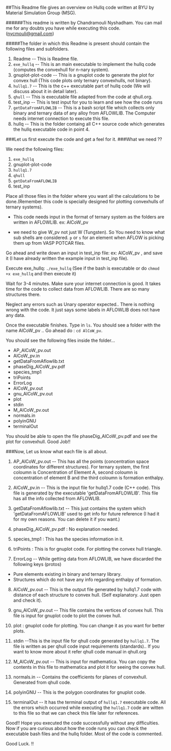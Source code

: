 
##This Readme file gives an overview on Hullq code written at BYU by Material Simulation Group (MSG).

######This readme is written by Chandramouli Nyshadham. You can mail me for any doubts you have while executing this code. ([nycmouli@gmail.com](mailto:nycmouli@gmail.com))

#####The folder in which this Readme is present should contain the following files and subfolders.

> 
1. Readme -- This is Readme file.
2. `exe_hullq` -- This is an main executable to implement the hullq code (computes the convexhull for n-nary system).
3. gnuplot-plot-code -- This is a gnuplot code to generate the plot for convex hull (This code plots only ternary  convexhulls, not binary).
4. `hullq1.7` -- This is the c++ executable part of hullq code (We will discuss about it in detail later).
5. `qhull` -- This is executable file adapted from the code at qhull.org.
6. test_inp -- This is test input for you to learn and see how the code runs
7. `getDataFromAFLOWLIB` -- This is a bash script file which collects only binary and ternary data of any alloy from AFLOWLIB. The Computer needs internet connection to execute this file.
8. hullq -- This is the folder containg all C++ source code which generates the hullq executable code in point 4.


###Let us first execute the code and get a feel for it.
###What we need ?? 

We need the following files:

1. `exe_hullq`
2. gnuplot-plot-code
3. `hullq1.7` 
4. `qhull` 
5. `getDataFromAFLOWLIB`
6. test_inp 


Place all those files in the folder where you want all the calculations to be done.(Remember this code is specially designed for plotting convexhulls of ternary systems).
 
* This code needs input in the format of ternary system as the folders are written in AFLOWLIB. ex: AlCoW\_pv 

* we need to give W\_pv not just W (Tungsten). So You need to know what sub shells are considered. `p` or `s` for an element when AFLOW is picking them up from VASP POTCAR files.


Go ahead and write down an input in test\_inp file: 
ex: AlCoW\_pv , and save it (I have already written the example input in test\_inp file).

Execute exe_hullq: `./exe_hullq` (See if the bash is executable or do `chmod +x exe_hullq` and then execute it)

Wait for 3-4 minutes. Make sure your internet connection is good. It takes time for the code to collect data from AFLOWLIB. There are so many structures there.

Neglect any errors such as Unary operator expected.. There is nothing wrong with the code. It just says some labels in AFLOWLIB does not have any data.

Once the executable finishes. Type in `ls`.
You should see a folder with the name AlCoW\_pv .. Go ahead do : `cd AlCoW_pv`.

You should see the following files inside the folder...

* AP\_AlCoW\_pv.out 
* AlCoW\_pv.in 
* getDataFromAflowlib.txt 
* phaseDig\_AlCoW\_pv.pdf 
* species\_tmp1 
* triPoints 
* ErrorLog 
* AlCoW\_pv.out 
* gnu\_AlCoW_pv.out 
* plot 
* stdin 
* M\_AlCoW_pv.out 
* normals.in 
* polyinGNU 
* terminalOut

You should be able to open the file phaseDig\_AlCoW_pv.pdf and see the plot for convexhull. Good Job!!

###Now, Let us know what each file is all about.

1. AP\_AlCoW_pv.out
-- This has all the points (concentration space coordinates for different structures). For ternary system, the first coloumn is Concentration of Element A, second coloumn is concentration of element B and the third coloumn is formation enthalpy.

2. AlCoW\_pv.in -- This is the input file for hullq1.7 code (C++ code). This file is generated by the executable 'getDataFromAFLOWLIB'. This file has all the info collected from AFLOWLIB.

3. getDataFromAflowlib.txt -- This just contains the system which 'getDataFromAFLOWLIB' used to get info for future reference (I had it for my own reasons. You can delete it if you want.)

4. phaseDig\_AlCoW_pv.pdf : No explanation needed.

5. species_tmp1 : This has the species information in it.

6. triPoints : This is for gnuplot code. For plotting the convex hull triangle.

7. ErrorLog -- While getting data from AFLOWLIB, we have discarded the following keys (protos) 

 *  Pure elements existing in binary and ternary library. 
 *  Structures which do not have any info regarding enthalpy of formation.  

8. AlCoW\_pv.out
-- This is the output file generated by hullq1.7 code with distance of each structure to convex hull. (Self explanatory. Just open and check it).

9. gnu\_AlCoW_pv.out -- This file contains the vertices of convex hull. This file is input for gnuplot code to plot the convex hull.

10. plot : gnuplot code for plotting. You can change it as you want for better plots.

11. stdin
--This is the input file for qhull code generated by `hullq1.7`. The file is written as per qhull code input requirements (standards).. If you want to know more about it refer qhull code manual in qhull.org

12. M\_AlCoW_pv.out -- This is input for mathematica. You can copy the contents in this file to mathematica and plot it for seeing the convex hull.

13. normals.in -- Contains the coefficients for planes of convexhull. Generated from qhull code.

14. polyinGNU -- This is the polygon coordinates for gnuplot code.

15. terminalOut -- It has the terminal output of `hullq1.7` executable code. All the errors which occurred while executing the `hullq1.7` code are witten to this file so that we can check this file later for references.

Good!! Hope you executed the code successfully without any difficulties. Now if you are curious about how the code runs you can check the executable bash files and the hullq folder.  Most of the code is commented. 

 Good Luck. !!
